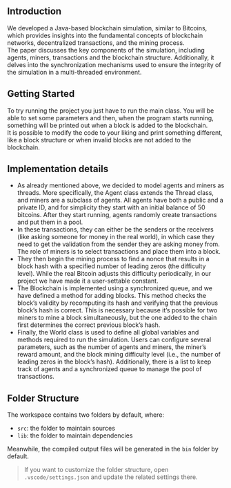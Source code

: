 ## Introduction

We developed a Java-based blockchain simulation, similar to Bitcoins, which provides insights into the fundamental concepts of blockchain networks, decentralized transactions, and the mining process. \
The paper discusses the key components of the simulation, including agents, miners, transactions and the blockchain structure. Additionally, it delves into the synchronization mechanisms used to ensure the integrity of the simulation in a multi-threaded environment.

## Getting Started

To try running the project you just have to run the main class. You will be able to set some parameters and then, when the program starts running, something will be printed out when a block is added to the blockchain. \
It is possible to modify the code to your liking and print something different, like a block structure or when invalid blocks are not added to the blockchain.

## Implementation details

- As already mentioned above, we decided to model agents and miners as threads. More specifically, the Agent class extends the Thread class, and miners are a subclass of agents. All agents have both a public and a private ID, and for simplicity they start with an initial balance of 50 bitcoins. After they start running, agents randomly create transactions and put them in a pool.
- In these transactions, they can either be the senders or the receivers (like asking someone for money in the real world), in which case they need to get the validation from the sender they are asking money from. The role of miners is to select transactions and place them into a block. 
- They then begin the mining process to find a nonce that results in a block hash with a specified number of leading zeros (the difficulty level). While the real Bitcoin adjusts this difficulty periodically, in our project we have made it a user-settable constant. 
- The Blockchain is implemented using a synchronized queue, and we have defined a method for adding blocks. This method checks the block’s validity by recomputing its hash and verifying that the previous block’s hash is correct. This is necessary because it’s possible for two miners to mine a block simultaneously, but the one added to the chain first determines the correct previous block’s hash. 
- Finally, the World class is used to define all global variables and methods required to run the simulation. Users can configure several parameters, such as the number of agents and miners, the miner’s reward amount, and the block mining difficulty level (i.e., the number of leading zeros in the block’s hash). Additionally, there is a list to keep track of agents and a synchronized queue to manage the pool of transactions.

## Folder Structure

The workspace contains two folders by default, where:

- `src`: the folder to maintain sources
- `lib`: the folder to maintain dependencies

Meanwhile, the compiled output files will be generated in the `bin` folder by default.

> If you want to customize the folder structure, open `.vscode/settings.json` and update the related settings there.

